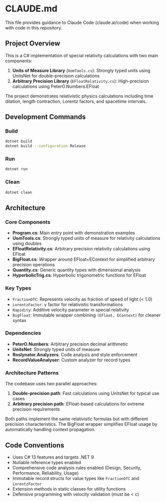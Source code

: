 # CLAUDE.md

This file provides guidance to Claude Code (claude.ai/code) when working with code in this repository.

## Project Overview

This is a C# implementation of special relativity calculations with two main components:

1. **Units of Measure Library** (`UomTools.cs`): Strongly typed units using UnitsNet for double-precision calculations
2. **Arbitrary Precision Library** (`EFloatRelativity.cs`): High-precision calculations using PeterO.Numbers.EFloat

The project demonstrates relativistic physics calculations including time dilation, length contraction, Lorentz factors, and spacetime intervals.

## Development Commands

### Build
```bash
dotnet build
dotnet build --configuration Release
```

### Run
```bash
dotnet run
```

### Clean
```bash
dotnet clean
```

## Architecture

### Core Components

- **Program.cs**: Main entry point with demonstration examples
- **UomTools.cs**: Strongly typed units of measure for relativity calculations using doubles
- **EFloatRelativity.cs**: Arbitrary precision relativity calculations using EFloat
- **BigFloat.cs**: Wrapper around EFloat+EContext for simplified arbitrary precision operations
- **Quantity.cs**: Generic quantity types with dimensional analysis
- **HyperbolicTrig.cs**: Hyperbolic trigonometric functions for EFloat

### Key Types

- `FractionOfC`: Represents velocity as fraction of speed of light (< 1.0)
- `LorentzFactor`: γ factor for relativistic transformations
- `Rapidity`: Additive velocity parameter in special relativity
- `BigFloat`: Immutable wrapper combining `(EFloat, EContext)` for cleaner syntax

### Dependencies

- **PeterO.Numbers**: Arbitrary precision decimal arithmetic
- **UnitsNet**: Strongly typed units of measure
- **Roslynator.Analyzers**: Code analysis and style enforcement
- **RecordValueAnalyser**: Custom analyzer for record types

### Architecture Patterns

The codebase uses two parallel approaches:
1. **Double-precision path**: Fast calculations using UnitsNet for typical use cases
2. **Arbitrary precision path**: EFloat-based calculations for extreme precision requirements

Both paths implement the same relativistic formulas but with different precision characteristics. The BigFloat wrapper simplifies EFloat usage by automatically handling context propagation.

## Code Conventions

- Uses C# 13 features and targets .NET 9
- Nullable reference types enabled
- Comprehensive code analysis rules enabled (Design, Security, Performance, Reliability, Usage)
- Immutable record structs for value types like `FractionOfC` and `LorentzFactor`
- Extension methods in static classes for utility functions
- Defensive programming with velocity validation (must be < c)